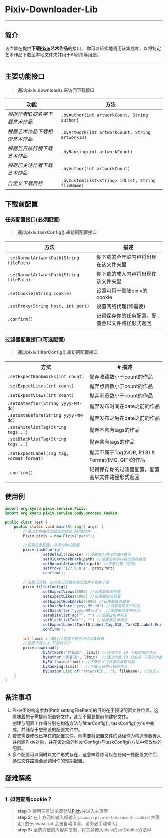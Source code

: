 # Pixiv-Downloader-Lib
___
## 简介
该库旨在提供**下载[Pixiv](https://www.pixiv.net)艺术作品**的接口，
你可以轻松地调用该集成库，以将特定艺术作品下载至本地文件夹并用于AI训练等用途。
___
主要功能接口
---
> #### 通过pixiv.download().来访问下载接口
| 功能                | 方法                                                |
|-------------------|---------------------------------------------------|
  | *根据作者ID或名字下载艺术作品* | `.byAuthor(int artworkCount, String author)`      |
| *根据艺术作品下载相似艺术作品*  | `.byArtwork(int artworkCount, String artworkID)`  |
| *根据当日排行榜下载艺术作品*   | `.byRanking(int artworkCount)`                    |
| *根据已关注作者下载艺术作品*   | `.byAuthor(int artworkCount)`                     |
| *自定义下载目标*         | `.byCustom(List<String> idList, String fileName)` |

下载前配置
---
### 任务配置接口(必须配置)
> #### 通过pixiv.taskConfig().来访问配置接口

| 方法                                        |  描述                     |
|-------------------------------------------|-------------------------|
| `.setNormalArtworkPath(String filePath)`  | 你下载的全年龄内容将出现在该文件夹里      |
| `.setNormalArtworkPath(String filePath)`  | 你下载的成人内容将出现在该文件夹里       |
| `.setCookie(String cookie)`               | 设置可用于登陆pixiv的cookie     |
| `.setProxy(String host, int port)`        | 设置网络代理(如需要)             |
| `.confirm()`                              | 记得保存你的任务配置，配置会以文件路径形式返回 |


### 过滤器配置接口(可选配置)

> #### 通过pixiv.filterConfig().来访问配置接口

| 方法                                        | # 描述                                     |
|-------------------------------------------|------------------------------------------|
| `.setExpectBookmarks(int count)`          | 抛弃收藏数小于count的作品                          |
| `.setExpectLikes(int count)`              | 抛弃点赞数小于count的作品                          |
| `.setExpectViews(int count)`              | 抛弃浏览数小于count的作品                          |
| `.setDateAfter(String yyyy-MM-dd)`        | 抛弃发布时间在date之前的作品                         |
| `.setDateBefore(String yyyy-MM-dd)`       | 抛弃发布之后在date之前的作品                         |
| `.setWhitelistTag(String tags...)`        | 抛弃不含有tags的作品                             |
| `.setBlacklistTag(String tags...)`        | 抛弃含有tags的作品                              |
| `.setExpectLabel(Tag tag, Format format)` | 抛弃不属于Tag(NOR, R18) & Format(IMG, GIF)的作品 |
| `.confirm()`                              | 记得保存你的过滤器配置，配置会以文件路径形式返回                 |

使用例
 ---
```java
import org.kyaru.pixiv.service.Pixiv;
import org.kyaru.pixiv.service.body.process.TaskID;

public class Test {
    public static void main(String[] args) {
        //通过文件路径加载或创建预设配置文件
        Pixiv pixiv = new Pixiv("path");

        //设置任务配置，并设为默认配置
        pixiv.taskConfig()
                .setDefault(cookie) //设置成人内容的储存路径
                .setR18ArtworkPath(path) //设置全年龄内容的储存路径
                .setNormalArtworkPath(path) //设置代理（可选）
                .setProxy("127.0.0.1", proxyPort)
                .confirm();
        
        //设置过滤器，仅符合过滤器标准的图片才会被下载
        pixiv.filterConfig()
                .setExpectViews(5000) //设置最低浏览量
                .setExpectLikes(5000) //设置最低点赞量
                .setExpectBookmarks(5000) //设置最低收藏量
                .setDateBefore("yyyy-MM-dd") //设置最晚发布时间
                .setDateAfter("yyyy-MM-dd")  //设置最早发布时间
                .setWhitelistTag("", "") //设置白名单标签
                .setBlacklistTag("", "") //设置黑名单标签
                .setExpectLabel(TaskID.Label.Tag.R18, TaskID.Label.Format.GIF) //设置仅下载成人动图
                .confirm();
        
        int limit = 100;//需要下载艺术作品集数量
        //选择下载方式 可选择多个
        pixiv.download()
                .byArtwork("作品ID", limit) //通过作品 ID 下载相似的作品
                .byAuthor("作者ID", limit)  //通过作者 ID 或名字 下载该作者的最新作品
                .byFollowing(limit) //下载已关注作者的最新作品
                .byRanking(limit)   //下载当日排行榜的作品
                .byCustom(List.of("artworkID..."), fileName); //自定义
    }
}
```
备注事项
---
1. Pixiv类的构造参数(Path settingFilePath)的目的在于预设配置文件位置，这意味着您无需提前配置好文件，甚至不需要提前创建好文件。   
创建与配置工作将分别在构造方法与filterConfig(), taskConfig()方法中完成，并储存于您预设的配置文件中。
2. 若您需要修改已存在的配置文件，则需要将配置文件的路径作为构造参数传入并创建Pixiv对象，并在该对象的filterConfig()与taskConfig()方法中修改你的配置。
3. 多个配置可以同时以文件形式存在，这意味着你可以在任何一处配置文件后，通过文件路径全局调用你的预期配置。

## 疑难解惑
___
### 1. 如何查看cookie？
> **step 1:** 使用任意浏览器登陆[Pixiv](https://www.pixiv.net)并进入主页面  
> **step 2:** 在上方网址输入框输入`javascript:alert(document.cookie)`并确定 (由于javascript:会被自动清除，请务必手动输入)  
> **step 3:** 全选方框的内容并复制，将其并传入pixiv的setCookie方法中



